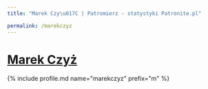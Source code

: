 ```yaml
---
title: "Marek Czy\u017C | Patromierz - statystyki Patronite.pl"

permalink: /marekczyz
---
```


# [Marek Czyż](https://patronite.pl/marekczyz)

{% include profile.md name="marekczyz" prefix="m" %}
